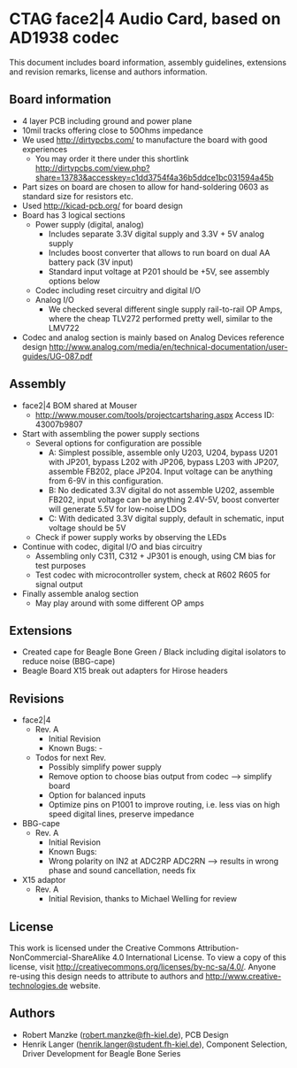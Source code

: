 CTAG face2|4 Audio Card, based on AD1938 codec
==============================================

This document includes board information, assembly guidelines, extensions and revision remarks, license and authors information.

Board information
-----------------
- 4 layer PCB including ground and power plane
- 10mil tracks offering close to 50Ohms impedance
- We used http://dirtypcbs.com/ to manufacture the board with good experiences
  - You may order it there under this shortlink http://dirtypcbs.com/view.php?share=13783&accesskey=c1dd3754f4a36b5ddce1bc031594a45b
- Part sizes on board are chosen to allow for hand-soldering 0603 as standard size for resistors etc.
- Used http://kicad-pcb.org/ for board design
- Board has 3 logical sections
  - Power supply (digital, analog)
     - Includes separate 3.3V digital supply and 3.3V + 5V analog supply
     - Includes boost converter that allows to run board on dual AA battery pack (3V input)
     - Standard input voltage at P201 should be +5V, see assembly options below
  - Codec including reset circuitry and digital I/O
  - Analog I/O
     - We checked several different single supply rail-to-rail OP Amps, where the cheap TLV272 performed pretty well, similar to the LMV722
- Codec and analog section is mainly based on Analog Devices reference design http://www.analog.com/media/en/technical-documentation/user-guides/UG-087.pdf

Assembly
-------------
- face2|4 BOM shared at Mouser
  - http://www.mouser.com/tools/projectcartsharing.aspx Access ID: 43007b9807
- Start with assembling the power supply sections
  - Several options for configuration are possible
     - A: Simplest possible, assemble only U203, U204, bypass U201 with JP201, bypass L202 with JP206, bypass L203 with JP207, assemble FB202, place JP204. Input voltage can be anything from 6-9V in this configuration.
     - B: No dedicated 3.3V digital do not assemble U202, assemble FB202, input voltage can be anything 2.4V-5V, boost converter will generate 5.5V for low-noise LDOs
     - C: With dedicated 3.3V digital supply, default in schematic, input voltage should be 5V
  - Check if power supply works by observing the LEDs
- Continue with codec, digital I/O and bias circuitry
  - Assembling only C311, C312 + JP301 is enough, using CM bias for test purposes
  - Test codec with microcontroller system, check at R602 R605 for signal output	
- Finally assemble analog section
  - May play around with some different OP amps

Extensions
-------------
- Created cape for Beagle Bone Green / Black including digital isolators to reduce noise (BBG-cape)
- Beagle Board X15 break out adapters for Hirose headers

Revisions
-------------
- face2|4
  - Rev. A 
     - Initial Revision
    - Known Bugs: -
  - Todos for next Rev.
     - Possibly simplify power supply
     - Remove option to choose bias output from codec --> simplify board
	 - Option for balanced inputs
	 - Optimize pins on P1001 to improve routing, i.e. less vias on high speed digital lines, preserve impedance
- BBG-cape
  - Rev. A 
     - Initial Revision
    - Known Bugs: 
	 - Wrong polarity on IN2 at ADC2RP ADC2RN --> results in wrong phase and sound cancellation, needs fix
- X15 adaptor
  - Rev. A
     - Initial Revision, thanks to Michael Welling for review
	 
License
-------
This work is licensed under the Creative Commons Attribution-NonCommercial-ShareAlike 4.0 International License. 
To view a copy of this license, visit http://creativecommons.org/licenses/by-nc-sa/4.0/.
Anyone re-using this design needs to attribute to authors and http://www.creative-technologies.de website.

Authors
-------
- Robert Manzke (robert.manzke@fh-kiel.de), PCB Design
- Henrik Langer (henrik.langer@student.fh-kiel.de), Component Selection, Driver Development for Beagle Bone Series